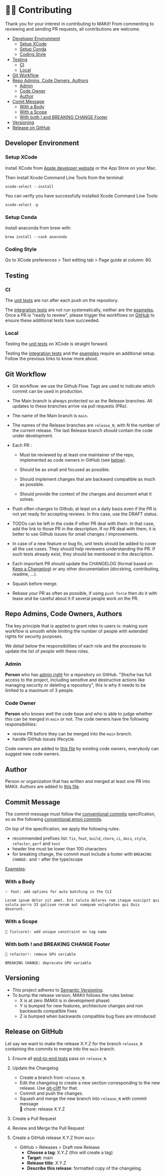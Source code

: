 # 👨‍💻 Contributing

Thank you for your interest in contributing to MAKit! From commenting to 
reviewing and sending PR requests, all contributions are welcome. 

- [Developer Environment](#developer-environment)
  - [Setup XCode](#setup-xcode)
  - [Setup Conda](#setup-conda)
  - [Coding Style](#coding-style)
- [Testing](#testing)
  - [CI](#ci)
  - [Local](#local)
- [Git Workflow](#git-workflow)
- [Repo Admins, Code Owners, Authors](#repo-admins-code-owners-authors)
  - [Admin](#admin)
  - [Code Owner](#code-owner)
  - [Author](#author)
- [Comit Message](#commit-message)
  - [With a Body](#with-a-body)
  - [With a Scope](#with-a-scope)
  - [With both ! and BREAKING CHANGE Footer](
    #with-both--and-breaking-change-footer)
- [Versioning](#versioning)
- [Release on GitHub](#release-on-github)

## Developer Environment

### Setup XCode

Install XCode from 
[Apple developer website](https://developer.apple.com/download/) 
or the App Store on your Mac.

Then install Xcode Command Line Tools from the terminal: 

```
xcode-select --install
```

You can verify you have successfully installed Xcode Command Line Tools: 

```
xcode-select -p
```

### Setup Conda

Install anaconda from brew with: 

```
brew install --cask anaconda
```

### Coding Style

Go to XCode preferences > Text editing tab > Page guide at column: 80.

## Testing

### CI 

The [unit tests](../Architecture/MAKitTests.md) 
are run after each push on the repository. 

The [integration tests](../Architecture/MATorchTests.md) 
are not run systematically, 
neither are the [examples](../Architecture/MAExamples.md). \
Once a PR is "ready to review", please trigger the workflows on 
[GitHub](https://github.com/owkin/MAKit/actions) 
to ensure these additional tests have succeeded. 

### Local 

Testing the [unit tests](../Architecture/MAKitTests.md) 
on XCode is straight forward.

Testing the [integration tests](../Architecture/MATorchTests.md) 
and the [examples](../Architecture/MAExamples.md) require an additional setup. 
Follow the previous links to know more about.

## Git Workflow

- Git workflow: we use the Github Flow. 
  Tags are used to indicate which commit can be used in production.

- The Main branch is always protected so as the Release branches. 
  All updates to these branches arrive via pull requests (PRs).

- The name of the Main branch is `main`.

- The names of the Release branches are `release_N`, with N the number of the 
  current release. 
  The last Release branch should contain the code under development.

- Each PR :

  - Must be reviewed by at least one maintainer of the repo, 
    implemented as code owners in GitHub (see [below](#code-owner)).

  - Should be as small and focused as possible.

  - Should implement changes that are backward compatible as much as possible.

  - Should provide the context of the changes and document what it solves.

- Push often changes to Github; at least on a daily basis 
  even if the PR is not yet ready for accepting reviews. 
  In this case, use the DRAFT status.

- TODOs can be left in the code if other PR deal with them. 
  In that case, add the link to those PR in the description. 
  If no PR deal with them, 
  it is better to use Github issues for small changes / improvements.

- In case of a new feature or bug fix, 
  unit tests should be added to cover all the use cases. 
  They should help reviewers understanding the PR.
  If such tests already exist, they should be mentioned in the description.

- Each important PR should update the CHANGELOG 
  (format based on [Keep a Changelog](https://keepachangelog.com/en/1.0.0/)) 
  or any other documentation (docstring, contributing, readme, ...).

- Squash before merge.

- Rebase your PR as often as possible, 
  if using `push force` then do it with lease and be careful about it 
  if several people work on the PR.

## Repo Admins, Code Owners, Authors

The key principle that is applied to grant roles to users is:
making sure workflow is smooth while limiting the number of people 
with extended rights for security purposes.

We detail below the responsibilities of each role and the processes to update 
the list of people with these roles.

### Admin

**Person** who has [admin right](
https://docs.github.com/en/organizations/managing-access-to-your-organizations-repositories/repository-roles-for-an-organization) 
for a repository on GitHub.
"She/he has full access to the project, including sensitive and 
destructive actions like managing security or deleting a repository",
this is why it needs to be limited to a maximum of 3 people. 

### Code Owner

**Person** who knows well the code base and who is able to judge whether 
this can be merged in `main` or not.
The code owners have the following responsibilities:

- review PR before they can be merged into the `main` branch.
- handle GitHub Issues lifecycle.

Code owners are added to 
[this file](../../CODEOWNERS) by existing code owners, 
everybody can suggest new code owners. 

## Author

Person or organization that has written and merged at least one PR into MAKit.
Authors are added to [this file](../../AUTHORS).

## Commit Message

The commit message must follow the 
[conventional commits](https://www.conventionalcommits.org/en/v1.0.0) 
specification, so as the following 
[conventional emoji commits](
https://gist.github.com/parmentf/359667bf23e08a1bd8241fbf47ecdef0).

On top of the specification, we apply the following rules:

- recommended prefixes list: `fix`, `feat`, `build`, `chore`, `ci`, `docs`, 
  `style`, `refactor`, `perf` and `test`
- header line must be lower than 100 characters
- for breaking change, the commit must include 
  a footer with `BREAKING CHANGE:` and `!` after the type/scope

<ins>Examples</ins>: 

### With a Body

```
✨ feat: add options for auto batching in the CLI

Lorem ipsum dolor sit amet. Est soluta dolores rem itaque suscipit qui 
soluta porro 33 galisum rerum aut numquam voluptates qui Quis deserunt. 
```

### With a Scope

```
🐛 fix(core): add unique constraint on tag name
```

### With both ! and BREAKING CHANGE Footer

```
🔨 refactor!: remove GPU variable

BREAKING CHANGE: deprecate GPU variable
```

## Versioning

- This project adheres to [Semantic Versioning](https://semver.org).
- To bump the release version, MAKit follows the rules below:
  - X is at zero (MAKit is in development phase)
  - Y is bumped for new features, architecture changes 
    and non backwards compatible fixes
  - Z is bumped when backwards compatible bug fixes are introduced

## Release on GitHub

Let say we want to make the release X.Y.Z for the branch `release_N` 
containing the commits to merge into the `main` branch.

1. Ensure all [end-to-end tests](#ci) pass on `release_N`.

1. Update the Changelog
    - Create a branch from `release_N`.
    - Edit the changelog to create a new section 
      corresponding to the new release. 
      Use [git-cliff](https://github.com/orhun/git-cliff) for that.
    - Commit and push the changes.
    - Squash and merge the new branch into `release_N` with commit message \
      🔧 chore: release X.Y.Z
      
1. Create a Pull Request

1. Review and Merge the Pull Request

1. Create a GitHub release X.Y.Z from `main`: 
     - GitHub > Releases > Draft new Release
       - **Choose a tag**: X.Y.Z (this will create a tag)
       - **Target**: main
       - **Release title**: X.Y.Z
       - **Describe this release**: formatted copy of the changelog.
